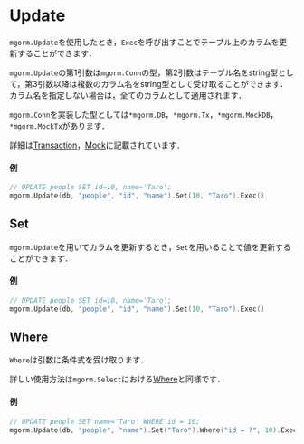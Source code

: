 # Update
`mgorm.Update`を使用したとき，`Exec`を呼び出すことでテーブル上のカラムを更新することができます．

`mgorm.Update`の第1引数は`mgorm.Conn`の型，第2引数はテーブル名をstring型として，第3引数以降は複数のカラム名をstring型として受け取ることができます．
カラム名を指定しない場合は，全てのカラムとして適用されます．

`mgorm.Conn`を実装した型としては`*mgorm.DB`，`*mgorm.Tx`，`*mgorm.MockDB`，`*mgorm.MockTx`があります．

詳細は[Transaction]()，[Mock]()に記載されています．

#### 例
```go
// UPDATE people SET id=10, name='Taro';
mgorm.Update(db, "people", "id", "name").Set(10, "Taro").Exec()
```


## Set
`mgorm.Update`を用いてカラムを更新するとき，`Set`を用いることで値を更新することができます．

#### 例
```go
// UPDATE people SET id=10, name='Taro';
mgorm.Update(db, "people", "id", "name").Set(10, "Taro").Exec()
```


## Where
`Where`は引数に条件式を受け取ります．

詳しい使用方法は`mgorm.Select`における[Where]()と同様です．

#### 例
```go
// UPDATE people SET name='Taro' WHERE id = 10;
mgorm.Update(db, "people", "name").Set("Taro").Where("id = ?", 10).Exec()
```
